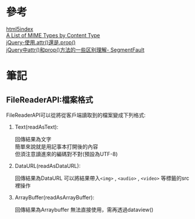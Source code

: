 # 參考

[html5index](http://html5index.org/)    
[A List of MIME Types by Content Type](https://www.thoughtco.com/g00/mime-types-by-content-type-3469108?i10c.referrer=)     
[jQuery-使用.attr()還是.prop()](http://blog.webgolds.com/view/193)  
[jQuery中attr()和prop()方法的一些区别理解- SegmentFault](https://segmentfault.com/a/1190000002680303)  

# 筆記

## FileReaderAPI:檔案格式

FileReaderAPI可以從將從客戶端讀取到的檔案變成下列格式:

1. Text(readAsText):

    回傳結果為文字  
    簡單來說就是用記事本打開後的內容  
    但須注意讀進來的編碼對不對(預設為UTF-8)

2. DataURL(readAsDataURL):

    回傳結果為DataURL
    可以將結果帶入`<img>` , `<audio>` , `<video>` 等標籤的src裡操作
    
3. ArrayBuffer(readAsArrayBuffer):

    回傳結果為Arraybuffer
    無法直接使用，需再透過dataview()